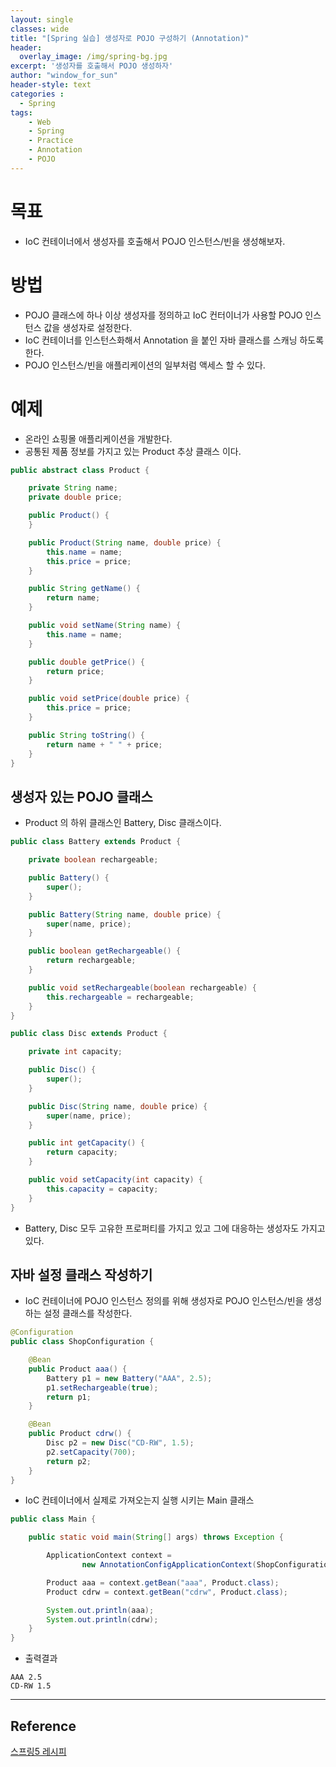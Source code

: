 ```yaml
--- 
layout: single
classes: wide
title: "[Spring 실습] 생성자로 POJO 구성하기 (Annotation)"
header:
  overlay_image: /img/spring-bg.jpg
excerpt: '생성자를 호출해서 POJO 생성하자'
author: "window_for_sun"
header-style: text
categories :
  - Spring
tags:
    - Web
    - Spring
    - Practice
    - Annotation
    - POJO
---  
```


# 목표
- IoC 컨테이너에서 생성자를 호출해서 POJO 인스턴스/빈을 생성해보자.

# 방법
- POJO 클래스에 하나 이상 생성자를 정의하고 IoC 컨터이너가 사용할 POJO 인스턴스 값을 생성자로 설정한다.
- IoC 컨테이너를 인스턴스화해서 Annotation 을 붙인 자바 클래스를 스캐닝 하도록 한다.
- POJO 인스턴스/빈을 애플리케이션의 일부처럼 액세스 할 수 있다.

# 예제
- 온라인 쇼핑몰 애플리케이션을 개발한다.
- 공통된 제품 정보를 가지고 있는 Product 추상 클래스 이다.

```java
public abstract class Product {

    private String name;
    private double price;

    public Product() {
    }

    public Product(String name, double price) {
        this.name = name;
        this.price = price;
    }

    public String getName() {
        return name;
    }

    public void setName(String name) {
        this.name = name;
    }

    public double getPrice() {
        return price;
    }

    public void setPrice(double price) {
        this.price = price;
    }

    public String toString() {
        return name + " " + price;
    }
}
```  

## 생성자 있는 POJO 클래스
- Product 의 하위 클래스인 Battery, Disc 클래스이다.

```java
public class Battery extends Product {

    private boolean rechargeable;

    public Battery() {
        super();
    }

    public Battery(String name, double price) {
        super(name, price);
    }

    public boolean getRechargeable() {
        return rechargeable;
    }

    public void setRechargeable(boolean rechargeable) {
        this.rechargeable = rechargeable;
    }
}

public class Disc extends Product {

    private int capacity;

    public Disc() {
        super();
    }

    public Disc(String name, double price) {
        super(name, price);
    }

    public int getCapacity() {
        return capacity;
    }

    public void setCapacity(int capacity) {
        this.capacity = capacity;
    }
}
```  

- Battery, Disc 모두 고유한 프로퍼티를 가지고 있고 그에 대응하는 생성자도 가지고 있다.

## 자바 설정 클래스 작성하기
- IoC 컨테이너에 POJO 인스턴스 정의를 위해 생성자로 POJO 인스턴스/빈을 생성하는 설정 클래스를 작성한다.

```java
@Configuration
public class ShopConfiguration {

    @Bean
    public Product aaa() {
        Battery p1 = new Battery("AAA", 2.5);
        p1.setRechargeable(true);
        return p1;
    }

    @Bean
    public Product cdrw() {
        Disc p2 = new Disc("CD-RW", 1.5);
        p2.setCapacity(700);
        return p2;
    }
}
```  

- IoC 컨테이너에서 실제로 가져오는지 실행 시키는 Main 클래스

```java
public class Main {

    public static void main(String[] args) throws Exception {

        ApplicationContext context =
                new AnnotationConfigApplicationContext(ShopConfiguration.class);

        Product aaa = context.getBean("aaa", Product.class);
        Product cdrw = context.getBean("cdrw", Product.class);

        System.out.println(aaa);
        System.out.println(cdrw);
    }
}
```  

- 출력결과

```
AAA 2.5
CD-RW 1.5
```  


---
## Reference
[스프링5 레시피](https://book.naver.com/bookdb/book_detail.nhn?bid=13911953)  
